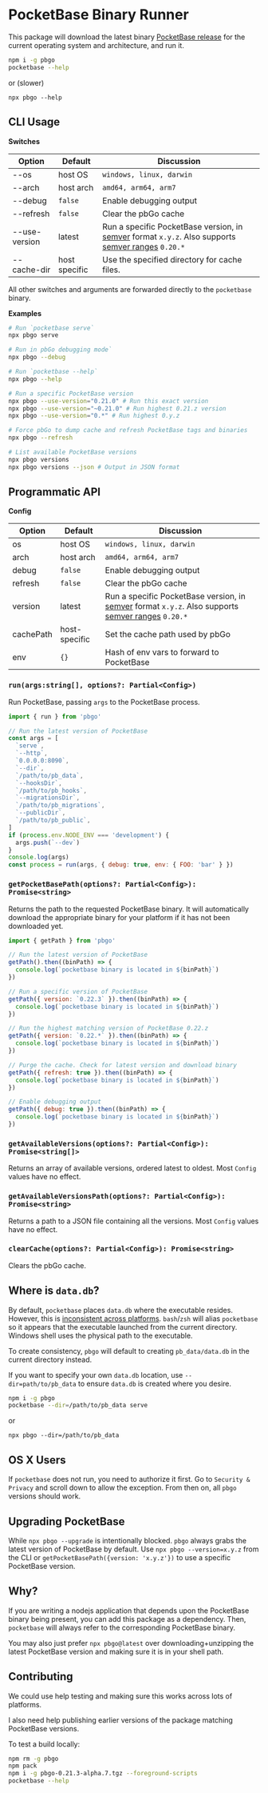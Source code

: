 # PocketBase Binary Runner

This package will download the latest binary [PocketBase release](https://github.com/pocketbase/pocketbase/releases) for the current operating system and architecture, and run it.

```bash
npm i -g pbgo
pocketbase --help
```

or (slower)

`npx pbgo --help`

## CLI Usage

**Switches**

| Option        | Default       | Discussion                                                                                                                                                       |
| ------------- | ------------- | ---------------------------------------------------------------------------------------------------------------------------------------------------------------- |
| --os          | host OS       | `windows, linux, darwin`                                                                                                                                         |
| --arch        | host arch     | `amd64, arm64, arm7`                                                                                                                                             |
| --debug       | `false`       | Enable debugging output                                                                                                                                          |
| --refresh     | `false`       | Clear the pbGo cache                                                                                                                                             |
| --use-version | latest        | Run a specific PocketBase version, in [semver](https://semver.org/) format `x.y.z`. Also supports [semver ranges](https://www.npmjs.com/package/semver) `0.20.*` |
| --cache-dir   | host specific | Use the specified directory for cache files.                                                                                                                     |

All other switches and arguments are forwarded directly to the `pocketbase` binary.

**Examples**

```bash
# Run `pocketbase serve`
npx pbgo serve

# Run in pbGo debugging mode`
npx pbgo --debug

# Run `pocketbase --help`
npx pbgo --help

# Run a specific PocketBase version
npx pbgo --use-version="0.21.0" # Run this exact version
npx pbgo --use-version="~0.21.0" # Run highest 0.21.z version
npx pbgo --use-version="0.*" # Run highest 0.y.z

# Force pbGo to dump cache and refresh PocketBase tags and binaries
npx pbgo --refresh

# List available PocketBase versions
npx pbgo versions
npx pbgo versions --json # Output in JSON format
```

## Programmatic API

**Config**

| Option    | Default       | Discussion                                                                                                                                                       |
| --------- | ------------- | ---------------------------------------------------------------------------------------------------------------------------------------------------------------- |
| os        | host OS       | `windows, linux, darwin`                                                                                                                                         |
| arch      | host arch     | `amd64, arm64, arm7`                                                                                                                                             |
| debug     | `false`       | Enable debugging output                                                                                                                                          |
| refresh   | `false`       | Clear the pbGo cache                                                                                                                                             |
| version   | latest        | Run a specific PocketBase version, in [semver](https://semver.org/) format `x.y.z`. Also supports [semver ranges](https://www.npmjs.com/package/semver) `0.20.*` |
| cachePath | host-specific | Set the cache path used by pbGo                                                                                                                                  |
| env       | `{}`          | Hash of env vars to forward to PocketBase                                                                                                                        |

### `run(args:string[], options?: Partial<Config>)`

Run PocketBase, passing `args` to the PocketBase process.

```js
import { run } from 'pbgo'

// Run the latest version of PocketBase
const args = [
  `serve`,
  `--http`,
  `0.0.0.0:8090`,
  `--dir`,
  `/path/to/pb_data`,
  `--hooksDir`,
  `/path/to/pb_hooks`,
  `--migrationsDir`,
  `/path/to/pb_migrations`,
  `--publicDir`,
  `/path/to/pb_public`,
]
if (process.env.NODE_ENV === 'development') {
  args.push(`--dev`)
}
console.log(args)
const process = run(args, { debug: true, env: { FOO: 'bar' } })
```

### `getPocketBasePath(options?: Partial<Config>): Promise<string>`

Returns the path to the requested PocketBase binary. It will automatically download the appropriate binary for your platform if it has not been downloaded yet.

```js
import { getPath } from 'pbgo'

// Run the latest version of PocketBase
getPath().then((binPath) => {
  console.log(`pocketbase binary is located in ${binPath}`)
})

// Run a specific version of PocketBase
getPath({ version: `0.22.3` }).then((binPath) => {
  console.log(`pocketbase binary is located in ${binPath}`)
})

// Run the highest matching version of PocketBase 0.22.z
getPath({ version: `0.22.*` }).then((binPath) => {
  console.log(`pocketbase binary is located in ${binPath}`)
})

// Purge the cache. Check for latest version and download binary
getPath({ refresh: true }).then((binPath) => {
  console.log(`pocketbase binary is located in ${binPath}`)
})

// Enable debugging output
getPath({ debug: true }).then((binPath) => {
  console.log(`pocketbase binary is located in ${binPath}`)
})
```

### `getAvailableVersions(options?: Partial<Config>): Promise<string[]>`

Returns an array of available versions, ordered latest to oldest. Most `Config` values have no effect.

### `getAvailableVersionsPath(options?: Partial<Config>): Promise<string>`

Returns a path to a JSON file containing all the versions. Most `Config` values have no effect.

### `clearCache(options?: Partial<Config>): Promise<string>`

Clears the pbGo cache.

## Where is `data.db`?

By default, `pocketbase` places `data.db` where the executable resides. However, this is [inconsistent across platforms](https://github.com/pocketbase/pocketbase/issues/4361). `bash`/`zsh` will alias `pocketbase` so it appears that the executable launched from the current directory. Windows shell uses the physical path to the executable.

To create consistency, `pbgo` will default to creating `pb_data/data.db` in the current directory instead.

If you want to specify your own `data.db` location, use `--dir=path/to/pb_data` to ensure `data.db` is created where you desire.

```bash
npm i -g pbgo
pocketbase --dir=/path/to/pb_data serve
```

or

`npx pbgo --dir=/path/to/pb_data`

## OS X Users

If `pocketbase` does not run, you need to authorize it first. Go to `Security & Privacy` and scroll down to allow the exception. From then on, all `pbgo` versions should work.

## Upgrading PocketBase

While `npx pbgo --upgrade` is intentionally blocked. `pbgo` always grabs the latest version of PocketBase by default. Use `npx pbgo --version=x.y.z` from the CLI or `getPocketBasePath({version: 'x.y.z'})` to use a specific PocketBase version.

## Why?

If you are writing a nodejs application that depends upon the PocketBase binary being present, you can add this package as a dependency. Then, `pocketbase` will always refer to the corresponding PocketBase binary.

You may also just prefer `npx pbgo@latest` over downloading+unzipping the latest PocketBase version and making sure it is in your shell path.

## Contributing

We could use help testing and making sure this works across lots of platforms.

I also need help publishing earlier versions of the package matching PocketBase versions.

To test a build locally:

```bash
npm rm -g pbgo
npm pack
npm i -g pbgo-0.21.3-alpha.7.tgz --foreground-scripts
pocketbase --help
```
